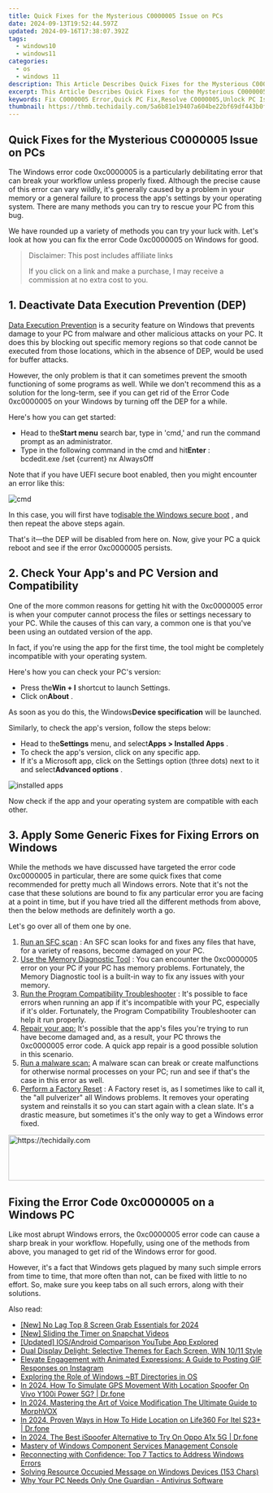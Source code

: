 ```yaml
---
title: Quick Fixes for the Mysterious C0000005 Issue on PCs
date: 2024-09-13T19:52:44.597Z
updated: 2024-09-16T17:38:07.392Z
tags:
  - windows10
  - windows11
categories:
  - os
  - windows 11
description: This Article Describes Quick Fixes for the Mysterious C0000005 Issue on PCs
excerpt: This Article Describes Quick Fixes for the Mysterious C0000005 Issue on PCs
keywords: Fix C0000005 Error,Quick PC Fix,Resolve C0000005,Unlock PC Issues,Stop C0000005 Crash,PC Error Troubleshooting,C0000005 Solutions
thumbnail: https://thmb.techidaily.com/5a6b81e19407a604be22bf69df443b0f8b7b5bc4d3841b542775d6677ac13b8e.jpg
---
```


## Quick Fixes for the Mysterious C0000005 Issue on PCs

 The Windows error code 0xc0000005 is a particularly debilitating error that can break your workflow unless properly fixed. Although the precise cause of this error can vary wildly, it's generally caused by a problem in your memory or a general failure to process the app's settings by your operating system. There are many methods you can try to rescue your PC from this bug.

 We have rounded up a variety of methods you can try your luck with. Let's look at how you can fix the error Code 0xc0000005 on Windows for good.

>  Disclaimer: This post includes affiliate links
>
>  If you click on a link and make a purchase, I may receive a commission at no extra cost to you.
>

## 1\. Deactivate Data Execution Prevention (DEP)

[Data Execution Prevention](https://www.makeuseof.com/data-execution-prevention-explained/) is a security feature on Windows that prevents damage to your PC from malware and other malicious attacks on your PC. It does this by blocking out specific memory regions so that code cannot be executed from those locations, which in the absence of DEP, would be used for buffer attacks.

 However, the only problem is that it can sometimes prevent the smooth functioning of some programs as well. While we don't recommend this as a solution for the long-term, see if you can get rid of the Error Code 0xc0000005 on your Windows by turning off the DEP for a while.

Here's how you can get started:

* Head to the**Start menu** search bar, type in 'cmd,' and run the command prompt as an administrator.
* Type in the following command in the cmd and hit**Enter** :  
bcdedit.exe /set {current} nx AlwaysOff

 Note that if you have UEFI secure boot enabled, then you might encounter an error like this:

![cmd](https://static1.makeuseofimages.com/wordpress/wp-content/uploads/2023/04/cmd.jpg)

 In this case, you will first have to[disable the Windows secure boot](https://www.makeuseof.com/tag/disable-secure-uefi-dual-boot/) , and then repeat the above steps again.

 That's it—the DEP will be disabled from here on. Now, give your PC a quick reboot and see if the error 0xc0000005 persists.

## 2\. Check Your App's and PC Version and Compatibility

 One of the more common reasons for getting hit with the 0xc0000005 error is when your computer cannot process the files or settings necessary to your PC. While the causes of this can vary, a common one is that you've been using an outdated version of the app.

 In fact, if you're using the app for the first time, the tool might be completely incompatible with your operating system.

Here's how you can check your PC's version:

* Press the**Win + I** shortcut to launch Settings.
* Click on**About** .

 As soon as you do this, the Windows**Device specification** will be launched.

Similarly, to check the app's version, follow the steps below:

* Head to the**Settings** menu, and select**Apps > Installed Apps** .
* To check the app's version, click on any specific app.
* If it's a Microsoft app, click on the Settings option (three dots) next to it and select**Advanced options** .

![installed apps](https://static1.makeuseofimages.com/wordpress/wp-content/uploads/2023/04/installed-apps.jpg)

 Now check if the app and your operating system are compatible with each other.

## 3\. Apply Some Generic Fixes for Fixing Errors on Windows

 While the methods we have discussed have targeted the error code 0xc0000005 in particular, there are some quick fixes that come recommended for pretty much all Windows errors. Note that it's not the case that these solutions are bound to fix any particular error you are facing at a point in time, but if you have tried all the different methods from above, then the below methods are definitely worth a go.

Let's go over all of them one by one.

1. [Run an SFC scan](https://www.makeuseof.com/system-file-checker-sfc-windows/) : An SFC scan looks for and fixes any files that have, for a variety of reasons, become damaged on your PC.
2. [Use the Memory Diagnostic Tool](https://www.makeuseof.com/windows-memory-diagnostic-tool-guide/) : You can encounter the 0xc0000005 error on your PC if your PC has memory problems. Fortunately, the Memory Diagnostic tool is a built-in way to fix any issues with your memory.
3. [Run the Program Compatibility Troubleshooter](https://www.makeuseof.com/program-compatibility-troubleshooter-windows-11-guide/) : It's possible to face errors when running an app if it's incompatible with your PC, especially if it's older. Fortunately, the Program Compatibility Troubleshooter can help it run properly.
4. [Repair your app:](https://www.makeuseof.com/windows-repair-apps-programs/) It's possible that the app's files you're trying to run have become damaged and, as a result, your PC throws the 0xc0000005 error code. A quick app repair is a good possible solution in this scenario.
5. [Run a malware scan:](https://www.makeuseof.com/how-to-remove-malware-using-microsoft-defenders-offline-scan/) A malware scan can break or create malfunctions for otherwise normal processes on your PC; run and see if that's the case in this error as well.
6. [Perform a Factory Reset](https://www.makeuseof.com/tag/4-ways-factory-reset-windows-computer/) : A Factory reset is, as I sometimes like to call it, the "all pulverizer" all Windows problems. It removes your operating system and reinstalls it so you can start again with a clean slate. It's a drastic measure, but sometimes it's the only way to get a Windows error fixed.

<!-- affiliate ads begin -->
<a href="https://appsumo.8odi.net/c/5597632/2137394/7443" target="_top" id="2137394">
  <img src="//a.impactradius-go.com/display-ad/7443-2137394" border="0" alt="https://techidaily.com" width="600" height="90"/>
</a>
<img height="0" width="0" src="https://appsumo.8odi.net/i/5597632/2137394/7443" style="position:absolute;visibility:hidden;" border="0" />
<!-- affiliate ads end -->

## Fixing the Error Code 0xc0000005 on a Windows PC

 Like most abrupt Windows errors, the 0xc0000005 error code can cause a sharp break in your workflow. Hopefully, using one of the methods from above, you managed to get rid of the Windows error for good.

 However, it's a fact that Windows gets plagued by many such simple errors from time to time, that more often than not, can be fixed with little to no effort. So, make sure you keep tabs on all such errors, along with their solutions.

<ins class="adsbygoogle"
     style="display:block"
     data-ad-format="autorelaxed"
     data-ad-client="ca-pub-7571918770474297"
     data-ad-slot="1223367746"></ins>

<ins class="adsbygoogle"
     style="display:block"
     data-ad-client="ca-pub-7571918770474297"
     data-ad-slot="8358498916"
     data-ad-format="auto"
     data-full-width-responsive="true"></ins>

<span class="atpl-alsoreadstyle">Also read:</span>
<div><ul>
<li><a href="https://desktop-recording.techidaily.com/new-no-lag-top-8-screen-grab-essentials-for-2024/"><u>[New] No Lag Top 8 Screen Grab Essentials for 2024</u></a></li>
<li><a href="https://snapchat-videos.techidaily.com/new-sliding-the-timer-on-snapchat-videos/"><u>[New] Sliding the Timer on Snapchat Videos</u></a></li>
<li><a href="https://facebook-record-videos.techidaily.com/updated-iosandroid-comparison-youtube-app-explored/"><u>[Updated] IOS/Android Comparison YouTube App Explored</u></a></li>
<li><a href="https://win11.techidaily.com/dual-display-delight-selective-themes-for-each-screen-win-1011-style/"><u>Dual Display Delight: Selective Themes for Each Screen, WIN 10/11 Style</u></a></li>
<li><a href="https://tech-renaissance.techidaily.com/elevate-engagement-with-animated-expressions-a-guide-to-posting-gif-responses-on-instagram/"><u>Elevate Engagement with Animated Expressions: A Guide to Posting GIF Responses on Instagram</u></a></li>
<li><a href="https://win11.techidaily.com/exploring-the-role-of-windows-bt-directories-in-os/"><u>Exploring the Role of Windows ~BT Directories in OS</u></a></li>
<li><a href="https://review-topics.techidaily.com/in-2024-how-to-simulate-gps-movement-with-location-spoofer-on-vivo-y100i-power-5g-drfone-by-drfone-virtual-android/"><u>In 2024, How To Simulate GPS Movement With Location Spoofer On Vivo Y100i Power 5G? | Dr.fone</u></a></li>
<li><a href="https://extra-skills.techidaily.com/in-2024-mastering-the-art-of-voice-modification-the-ultimate-guide-to-morphvox/"><u>In 2024, Mastering the Art of Voice Modification The Ultimate Guide to MorphVOX</u></a></li>
<li><a href="https://location-social.techidaily.com/in-2024-proven-ways-in-how-to-hide-location-on-life360-for-itel-s23plus-drfone-by-drfone-virtual-android/"><u>In 2024, Proven Ways in How To Hide Location on Life360 For Itel S23+ | Dr.fone</u></a></li>
<li><a href="https://android-pokemon-go.techidaily.com/in-2024-the-best-ispoofer-alternative-to-try-on-oppo-a1x-5g-drfone-by-drfone-virtual-android/"><u>In 2024, The Best iSpoofer Alternative to Try On Oppo A1x 5G | Dr.fone</u></a></li>
<li><a href="https://win11.techidaily.com/mastery-of-windows-component-services-management-console/"><u>Mastery of Windows Component Services Management Console</u></a></li>
<li><a href="https://win11.techidaily.com/reconnecting-with-confidence-top-7-tactics-to-address-windows-errors/"><u>Reconnecting with Confidence: Top 7 Tactics to Address Windows Errors</u></a></li>
<li><a href="https://win11.techidaily.com/solving-resource-occupied-message-on-windows-devices-153-chars/"><u>Solving Resource Occupied Message on Windows Devices (153 Chars)</u></a></li>
<li><a href="https://win11.techidaily.com/why-your-pc-needs-only-one-guardian-antivirus-software/"><u>Why Your PC Needs Only One Guardian - Antivirus Software</u></a></li>
</ul></div>

